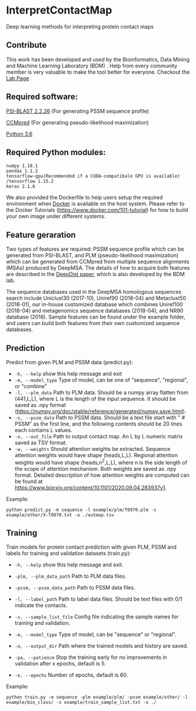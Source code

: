# InterpretContactMap
Deep learning methods for interpreting protein contact maps

Contribute
---------------------
This work has been developed and used by the Bioinformatics, Data Mining and Machine Learning Laboratory (BDM)
. Help from every community member is very valuable to make the tool better for everyone.
Checkout the [Lab Page](http://calla.rnet.missouri.edu/cheng/).


## Required software:

[PSI-BLAST 2.2.26](https://www.ncbi.nlm.nih.gov/books/NBK131777/) (For generating PSSM sequence profile)

[CCMpred](https://github.com/soedinglab/CCMpred) (For generating pseudo-likelihood maximization)

[Python 3.6](https://www.python.org/)


## Required Python modules:

```
numpy 1.18.1
pandas 1.1.2
tensorflow-gpu(Recommended if a CUDA-compatibale GPU is available) /tensorflow 1.15.2 
keras 2.1.6
```

We also provided the Dockerfile to help users setup the required environment when [Docker](https://www.docker.com/get-started) is available on the host system. Please refer to the Docker Tutorials (https://www.docker.com/101-tutorial) for how to build your own image under different systems.

## Feature geraration
Two types of features are required: PSSM sequence profile which can be generated from PSI-BLAST, and PLM (pseudo-likelihood maximization) which can be generated from CCMpred from multiple sequence alignments (MSAs) produced by DeepMSA. The details of how to acquire both features are described in the [DeepDist paper](https://www.biorxiv.org/content/10.1101/2020.03.17.995910v1), which is also developed by the BDM lab. 

The sequence databases used in the DeepMSA homologous sequences search include Uniclust30 (2017-10), Uniref90 (2018-04) and Metaclust50 (2018-01), our in-house customized database which combines Uniref100 (2018-04) and metagenomics sequence databases (2018-04), and NR90 database (2016). Sample features can be found under the  example folder, and users can build both features from their own customized sequence databases.


## Prediction

Predict from given PLM and PSSM data (predict.py):
  * `-h, --help`            show this help message and exit
  * `-m, --model_type`      Type of model, can be one of "sequence", "regional", or "combine"
  * `-l, --plm_data`        Path to PLM data. Should be a numpy array flatten from (441,L,L), where L is the length of the input sequence. It should be saved as .npy format (https://numpy.org/doc/stable/reference/generated/numpy.save.html).
  * `-s, --pssm_data`       Path to PSSM data. Should be a text file start with " # PSSM" as the first line, and the following contents should be 20 lines each contains L values.
  * `-o, --out_file`        Path to output contact map. An L by L numeric matrix saved as TSV format.
  * `-w, --weights`         Should attention weights be extracted. Sequence attention weights would have shape (heads,L,L). Regional attention weights would have shape (heads,n<sup>2</sup>,L,L), where n is the side length of the scope of attention mechanism. Both weights are saved as .npy format. Detailed description of how attention weights are computed can be found at https://www.biorxiv.org/content/10.1101/2020.09.04.283937v1. 

Example:

```
python predict.py -m sequence -l example/plm/T0970.plm -s example/other/X-T0970.txt -o ./outmap.tsv
```
                        
                        

## Training

Train models for protein contact prediction with given PLM, PSSM and labels for training and validation datasets (train.py):
  * `-h, --help`                 show this help message and exit.
  * `-plm, --plm_data_path`      Path to PLM data files.
  * `-pssm, --pssm_data_path`    Path to PSSM data files.
  * `-l, --label_path`           Path to label data files. Should be text files with 0/1 indicate the contacts.
  * `-s, --sample_list_file`     Config file indicating the sample names for training and validation.

  * `-m, --model_type`           Type of model, can be "sequence" or "regional".
  * `-o, --output_dir`           Path where the trained models and history are saved.
  * `-pa, --patience`            Stop the training early for no improvements in validation after x epochs, default is 5.
  * `-e, --epochs`               Number of epochs, default is 60.

Example:

```
python train.py -m sequence -plm example/plm/ -pssm example/other/ -l example/bin_class/ -s example/train_sample_list.txt -o ./
```
